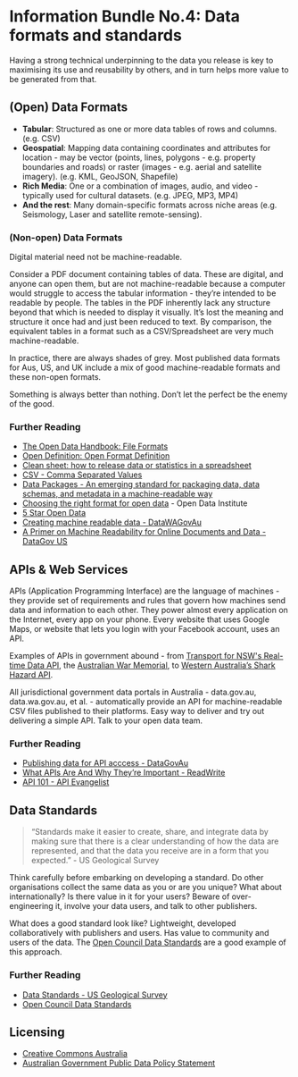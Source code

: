 # Information Bundle No.4: Data formats and standards
Having a strong technical underpinning to the data you release is key to maximising its use and reusability by others, and in turn helps more value to be generated from that.

## (Open) Data Formats
- **Tabular**: Structured as one or more data tables of rows and columns. (e.g. CSV)
- **Geospatial**: Mapping data containing coordinates and attributes for location - may be vector (points, lines, polygons - e.g. property boundaries and roads) or raster (images - e.g. aerial and satellite imagery). (e.g. KML, GeoJSON, Shapefile)
- **Rich Media**: One or a combination of images, audio, and video - typically used for cultural datasets. (e.g. JPEG, MP3, MP4)
- **And the rest**: Many domain-specific formats across niche areas (e.g. Seismology, Laser and satellite remote-sensing).

### (Non-open) Data Formats
Digital material need not be machine-readable.

Consider a PDF document containing tables of data. These are digital, and anyone can open them, but are not machine-readable because a computer would struggle to access the tabular information - they’re intended to be readable by people. The tables in the PDF inherently lack any structure beyond that which is needed to display it visually. It’s lost the meaning and structure it once had and just been reduced to text. By comparison, the equivalent tables in a format such as a CSV/Spreadsheet are very much machine-readable.

In practice, there are always shades of grey. Most published data formats for Aus, US, and UK include a mix of good machine-readable formats and these non-open formats.

Something is always better than nothing. Don’t let the perfect be the enemy of the good.

### Further Reading
- [The Open Data Handbook: File Formats](http://opendatahandbook.org/guide/en/appendices/file-formats/)
- [Open Definition: Open Format Definition](http://opendefinition.org/ofd/)
- [Clean sheet: how to release data or statistics in a spreadsheet](http://www.clean-sheet.org/)
- [CSV - Comma Separated Values](http://frictionlessdata.io/guides/csv/0)
- [Data Packages - An emerging standard for packaging data, data schemas, and metadata in a machine-readable way](http://frictionlessdata.io/data-packages/)
- [Choosing the right format for open data](https://www.europeandataportal.eu/elearning/en/module9/#/id/co-01) - Open Data Institute
- [5 Star Open Data](http://5stardata.info/en/)
- [Creating machine readable data - DataWAGovAu](https://data.wa.gov.au/fact-sheets-and-toolkit/creating-machine-readable-data)
- [A Primer on Machine Readability for Online Documents and Data - DataGov US](https://www.data.gov/developers/blog/primer-machine-readability-online-documents-and-data)

## APIs & Web Services
APIs (Application Programming Interface) are the language of machines - they provide set of requirements and rules that govern how machines send data and information to each other. They power almost every application on the Internet, every app on your phone. Every website that uses Google Maps, or website that lets you login with your Facebook account, uses an API.

Examples of APIs in government abound - from [Transport for NSW's Real-time Data API](https://opendata.transport.nsw.gov.au/), the [Australian War Memorial](https://www.awm.gov.au/direct/api/), to [Western Australia’s Shark Hazard API](http://api.fish.wa.gov.au/webapi/Introduction).

All jurisdictional government data portals in Australia - data.gov.au, data.wa.gov.au, et al. - automatically provide an API for machine-readable CSV files published to their platforms. Easy way to deliver and try out delivering a simple API. Talk to your open data team.

### Further Reading
- [Publishing data for API acccess - DataGovAu](https://toolkit.data.gov.au/index.php?title=Publishing_Data)
- [What APIs Are And Why They’re Important - ReadWrite](http://readwrite.com/2013/09/19/api-defined/)
- [API 101 - API Evangelist](http://101.apievangelist.com/)


## Data Standards
> “Standards make it easier to create, share, and integrate data by making sure that there is a clear understanding of how the data are represented, and that the data you receive are in a form that you expected.” - US Geological Survey

Think carefully before embarking on developing a standard. Do other organisations collect the same data as you or are you unique? What about internationally? Is there value in it for your users? Beware of over-engineering it, involve your data users, and talk to other publishers.

What does a good standard look like? Lightweight, developed collaboratively with publishers and users. Has value to community and users of the data. The [Open Council Data Standards](http://standards.opencouncildata.org/) are a good example of this approach.

### Further Reading
- [Data Standards - US Geological Survey](https://www2.usgs.gov/datamanagement/plan/datastandards.php)
- [Open Council Data Standards](http://standards.opencouncildata.org/)

## Licensing
- [Creative Commons Australia](http://creativecommons.org.au/)
- [Australian Government Public Data Policy Statement](https://www.dpmc.gov.au/public-data/public-data-policy)
